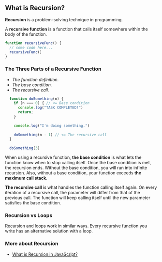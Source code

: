 ## What is Recursion?

**Recursion** is a problem-solving technique in programming.

A **recursive function** is a function that calls itself somewhere within the body of the function.

```js
function recursiveFunc() {
  // some code here... 
  recursiveFunc()
}
```
### The Three Parts of a Recursive Function

* *The function definition.*
* *The base condition.*
* *The recursive call.*

```js
  function doSomething(n) {
    if (n === 0) { // <= Base condition
      console.log("TASK COMPLETED!")
      return;
    }
    
    console.log("I'm doing something.")
  
    doSomething(n - 1) // <= The recursive call
  }
  
  doSomething(3)
```

When using a recursive function, **the base condition** is what lets the function know when to stop calling itself. Once the base condition is met, the recursion ends. Without the base condition, you will run into infinite recursion. Also, without a base condition, your function exceeds **the maximum call stack**.

**The recursive call** is what handles the function calling itself again. On every iteration of a recursive call, the parameter will differ from that of the previous call. The function will keep calling itself until the new parameter satisfies the base condition.

### Recursion vs Loops

Recursion and loops work in similar ways. Every recursive function you write has an alternative solution with a loop.

### More about Recursion

* [What is Recursion in JavaScript?](https://www.freecodecamp.org/news/recursion-in-javascript/)